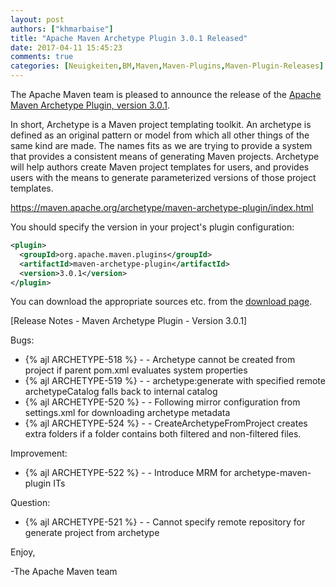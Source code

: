 ```yaml
---
layout: post
authors: ["khmarbaise"]
title: "Apache Maven Archetype Plugin 3.0.1 Released"
date: 2017-04-11 15:45:23
comments: true
categories: [Neuigkeiten,BM,Maven,Maven-Plugins,Maven-Plugin-Releases]
---
```

The Apache Maven team is pleased to announce the release of the 
[Apache Maven Archetype Plugin, version 3.0.1](https://maven.apache.org/archetype/maven-archetype-plugin/).

In short, Archetype is a Maven project templating toolkit. An archetype is defined as an original pattern or model from which all other things of the same kind are made. The names fits as we are trying to provide a system that provides a consistent means of generating Maven projects. Archetype will help authors create Maven project templates for users, and provides users with the means to generate parameterized versions of those project templates.

https://maven.apache.org/archetype/maven-archetype-plugin/index.html

You should specify the version in your project's plugin configuration:

```xml
<plugin>
  <groupId>org.apache.maven.plugins</groupId>
  <artifactId>maven-archetype-plugin</artifactId>
  <version>3.0.1</version>
</plugin>
```

You can download the appropriate sources etc. from the [download page](https://maven.apache.org/plugins/maven-archetype-plugin/download.cgi).

<!-- more -->

[Release Notes - Maven Archetype Plugin - Version 3.0.1]

Bugs:

 * {% ajl ARCHETYPE-518 %} - - Archetype cannot be created from project if parent pom.xml evaluates system properties 
 * {% ajl ARCHETYPE-519 %} - - archetype:generate with specified remote archetypeCatalog falls back to internal catalog 
 * {% ajl ARCHETYPE-520 %} - - Following mirror configuration from settings.xml for downloading archetype metadata 
 * {% ajl ARCHETYPE-524 %} - - CreateArchetypeFromProject creates extra folders if a folder contains both filtered and non-filtered files.

Improvement:

 * {% ajl ARCHETYPE-522 %} - - Introduce MRM for archetype-maven-plugin ITs

Question:

 * {% ajl ARCHETYPE-521 %} - - Cannot specify remote repository for generate project from archetype

Enjoy,

-The Apache Maven team
